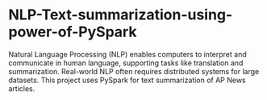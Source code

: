 # NLP-Text-summarization-using-power-of-PySpark
Natural Language Processing (NLP) enables computers to interpret and communicate in human language, supporting tasks like translation and summarization. Real-world NLP often requires distributed systems for large datasets. This project uses PySpark for text summarization of AP News articles.
